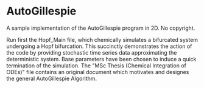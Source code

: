 # AutoGillespie
A sample implementation of the AutoGillespie program in 2D. No copyright. 

Run first the Hopf_Main file, which chemically simulates a bifurcated system undergoing a Hopf bifurcation. This succinctly demonstrates the action of the code by providing stochastic time series data approximating the deterministic system. Base parameters have been chosen to induce a quick termination of the simulation. The "MSc Thesis (Chemical Integration of ODEs)" file contains an original document which motivates and designes the general AutoGillespie Algorithm. 
